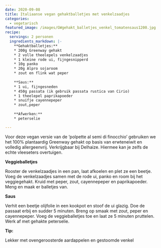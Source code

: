 ```yaml
---
date: 2020-09-08
title: Italiaanse vegan gehaktballetjes met venkelzaadjes
categories:
  - vegetarisch
featured_image: /images/GWgehakt_balletjes_venkel_tomatensaus1200.jpg
recipe:
  servings: 2 personen
  ingredients_markdown: |-
    **Gehaktballetjes:**
    * 200g Greenway gehakt
    * 2 volle theelepels venkelzaadjes
    * 1 kleine rode ui, fijngesnipperd
    * 10g panko
    * 20g Alpro sojaroom
    * zout en flink wat peper
   
    **Saus:**
    * 1 ui, fijngesneden
    * 450g passata (ik gebruik passata rustica van Cirio)
    * 1 theelepel paprikapoeder
    * snuifje cayennepeper
    * zout,peper
  
    **Afwerken:**
    * peterselie 

---
```

Voor deze vegan versie van de ‘polpette al semi di finocchio’ gebruiken we het 100% plantaardig Greenway gehakt op basis van erwteneiwit en volledig allergeenvrij. Verkrijgbaar bij Delhaize. Hiermee kan je zelfs de echte vleeseters overtuigen.

<!--more-->

**Veggieballetjes**

Rooster de venkelzaadjes in een pan, laat afkoelen en plet ze een beetje.
Voeg de venkelzaadjes samen met de rode ui, panko en room bij het veggiegehakt.
Kruid met peper, zout, cayennepeper en paprikapoeder.
Meng en maak er balletjes van.


**Saus**

Verhit een beetje olijfolie in een kookpot en stoof de ui glazig.
Doe de passaat erbij en sudder 5 minuten.
Breng op smaak met zout, peper en cayennepeper.
Voeg de veggieballetjes toe en laat ze 5 minuten pruttelen.
Werk af met gehakte peterselie.

<b>Tip: </b>

Lekker met ovengeroosterde aardappelen en gestoomde venkel

